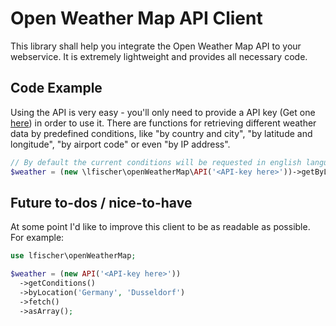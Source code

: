 # Open Weather Map API Client

This library shall help you integrate the Open Weather Map API to your webservice.
It is extremely lightweight and provides all necessary code.

## Code Example

Using the API is very easy - you'll only need to provide a API key (Get one [here](https://www.wunderground.com/weather/api/)) in order to use it. There are functions for retrieving different weather data by predefined conditions, like "by country and city", "by latitude and longitude", "by airport code" or even "by IP address".

```php
// By default the current conditions will be requested in english language.
$weather = (new \lfischer\openWeatherMap\API('<API-key here>'))->getByLocation('Germany', 'Dusseldorf');
```

## Future to-dos / nice-to-have

At some point I'd like to improve this client to be as readable as possible. For example:

```php
use lfischer\openWeatherMap;

$weather = (new API('<API-key here>'))
  ->getConditions()
  ->byLocation('Germany', 'Dusseldorf')
  ->fetch()
  ->asArray();
```
